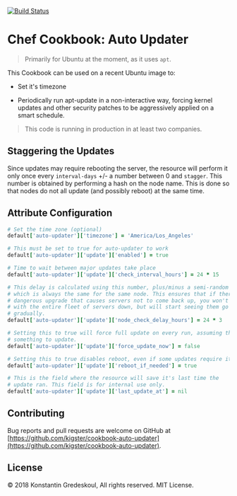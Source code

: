 [![Build Status](https://travis-ci.org/kigster/cookbook-auto-updater.svg?branch=master)](https://travis-ci.org/kigster/cookbook-auto-updater)

# Chef Cookbook: Auto Updater

> Primarily for Ubuntu at the moment, as it uses `apt`. 

This Cookbook can be used on a recent Ubuntu image to:

 * Set it's timezone

 * Periodically run apt-update in a non-interactive way, forcing kernel updates and other security patches to be aggressively applied on a smart schedule. 

> This code is running in production in at least two companies.

## Staggering the Updates

Since updates may require rebooting the server, the resource will perform it only once every `interval-days` +/- a number between 0 and `stagger`. This number is obtained by performing a hash on the node name. This is done so that nodes do not all update (and possibly reboot) at the same time.

## Attribute Configuration

```ruby
# Set the time zone (optional)
default['auto-updater']['timezone'] = 'America/Los_Angeles'

# This must be set to true for auto-updater to work
default['auto-updater']['update']['enabled'] = true

# Time to wait between major updates take place
default['auto-updater']['update']['check_interval_hours'] = 24 * 15

# This delay is calculated using this number, plus/minus a semi-random number
# which is always the same for the same node. This ensures that if there is a
# dangerous upgrade that causes servers not to come back up, you won't end up
# with the entire fleet of servers down, but will start seeing them go down
# gradually.
default['auto-updater']['update']['node_check_delay_hours'] = 24 * 3

# Setting this to true will force full update on every run, assuming there is
# something to update.
default['auto-updater']['update']['force_update_now'] = false

# Setting this to true disables reboot, even if some updates require it.
default['auto-updater']['update']['reboot_if_needed'] = true

# This is the field where the resource will save it's last time the
# update ran. This field is for internal use only.
default['auto-updater']['update']['last_update_at'] = nil
```

## Contributing

Bug reports and pull requests are welcome on GitHub at [https://github.com/kigster/cookbook-auto-updater](https://github.com/kigster/cookbook-auto-updater).

## License

&copy; 2018 Konstantin Gredeskoul, All rights reserved. MIT License.

